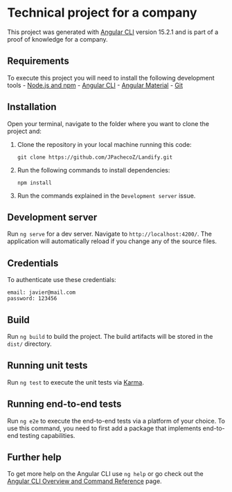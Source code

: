 # Technical project for a company

This project was generated with [Angular CLI](https://github.com/angular/angular-cli) version 15.2.1 and is part of a proof of knowledge for a company.

## Requirements

To execute this project you will need to install the following development tools
    - [Node.js and npm](https://nodejs.org/)
    - [Angular CLI](https://cli/angular/io)
    - [Angular Material](https://material.angular.io/)
    - [Git](https://git-scm.com/)

## Installation

Open your terminal, navigate to the folder where you want to clone the project and:

1. Clone the repository in your local machine running this code:
   
   `git clone https://github.com/JPachecoZ/Landify.git`

2. Run the following commands to install dependencies:

   `npm install`

3. Run the commands explained in the `Development server` issue.

## Development server

Run `ng serve` for a dev server. Navigate to `http://localhost:4200/`. The application will automatically reload if you change any of the source files.

## Credentials

To authenticate use these credentials:

    email: javier@mail.com
    password: 123456

## Build

Run `ng build` to build the project. The build artifacts will be stored in the `dist/` directory.

## Running unit tests

Run `ng test` to execute the unit tests via [Karma](https://karma-runner.github.io).

## Running end-to-end tests

Run `ng e2e` to execute the end-to-end tests via a platform of your choice. To use this command, you need to first add a package that implements end-to-end testing capabilities.

## Further help

To get more help on the Angular CLI use `ng help` or go check out the [Angular CLI Overview and Command Reference](https://angular.io/cli) page.
